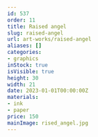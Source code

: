 ```yaml
---
id: 537
order: 11
title: Raised angel
slug: raised-angel
url: art-works/raised-angel
aliases: []
categories:
- graphics
inStock: true
isVisible: true
height: 30
width: 21
date: 2023-01-01T00:00:00Z
materials:
- ink
- paper
price: 150
mainImage: rised_angel.jpg
---
```

